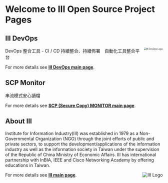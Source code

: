 # Welcome to III Open Source Project Pages

## III DevOps
<img src="https://www.iiidevops.org/wp-content/uploads/2021/01/IIIDevOps-logo-01-02%E9%BB%91-1.png" alt="III DevOps Logo" style="zoom:50%;float:right" />
DevOps 整合工具 - CI / CD 持續整合、持續佈署　自動化工具整合平台

For more details see **[III DevOps main page](https://www.iiidevops.org)**.


## SCP Monitor
串流模式安心讀檔

For more details see **[SCP (Secure Copy) MONITOR main page](https://iii-org.github.io/scp-monitor)**.


## About III
Institute for Information Industry(III) was established in 1979 as a Non-Governmental Organization (NGO) through the joint efforts of public and private sectors, to support the development/applications of the information industry as well as the information society in Taiwan under the supervision of the Republic of China Ministry of Economic Affairs. III has international partnership with InBIA, IEEE and Cisco Networking Academy by offering educations in Taiwan.

For more details see **[III main page](https://www.iii.org.tw)**.
<img src="https://www.iii.org.tw/assets/images/nav-all/logo.png" alt="III Logo" style="zoom:100%;float:right" />
